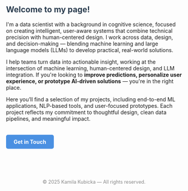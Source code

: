<!DOCTYPE html>
<html lang="en">
<head>
  <meta charset="UTF-8" />
  <meta name="viewport" content="width=device-width, initial-scale=1.0"/>
  <title>My Data Science Portfolio</title>
  <style>
    html {
      scroll-behavior: smooth;
    }

    body {
      font-family: Arial, sans-serif;
      margin: 0;
      padding: 0;
      line-height: 1.6;
      background-color: #f7f7f7;
      color: #333;
    }

    section {
      padding: 60px 20px;
      max-width: 800px;
      margin: 0 auto;
    }

    h1, h2 {
      color: #2c3e50;
    }

    .button {
      display: inline-block;
      padding: 10px 20px;
      background-color: #4a90e2;
      color: white;
      text-decoration: none;
      border-radius: 5px;
      font-weight: bold;
      margin-top: 20px;
    }

    .button:hover {
      background-color: #357abd;
    }

    ul {
      list-style: none;
      padding-left: 0;
    }

    ul li {
      margin-bottom: 10px;
    }

    a {
      color: #4a90e2;
    }

    a:hover {
      text-decoration: underline;
    }

    footer {
      text-align: center;
      padding: 20px;
      font-size: 0.9em;
      color: #888;
    }
  </style>
</head>

<body>

  <!-- Home Section -->
  <section id="home">
    <h1>Welcome to my page!</h1>
    <p>
      I'm a data scientist with a background in cognitive science, focused on creating intelligent, user-aware systems that combine technical precision with human-centered design. I work across data, design, and decision-making — blending machine learning and large language models (LLMs) to develop practical, real-world solutions.
    </p>
    <p>
        I help teams turn data into actionable insight, working at the intersection of machine learning, human-centered design, and LLM integration. If you're looking to <strong>improve predictions, personalize user experience, or prototype AI-driven solutions</strong> — you're in the right place.
    </p><p>
        Here you’ll find a selection of my projects, including end-to-end ML applications, NLP-based tools, and user-focused prototypes. Each project reflects my commitment to thoughtful design, clean data pipelines, and meaningful impact.
    </p>
    <a href="/contact/" class="button">Get in Touch</a>
  </section>


  <!-- Footer -->
  <footer>
    © 2025 Kamila Kubicka — All rights reserved.
  </footer>

</body>
</html>
